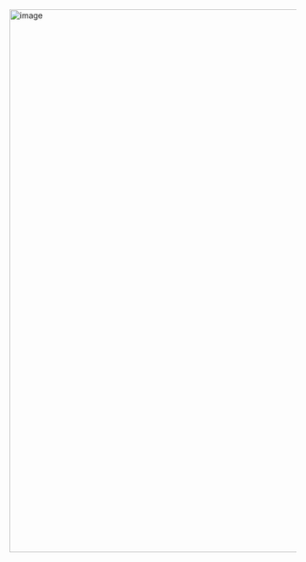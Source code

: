 <img width="1917" height="952" alt="image" src="https://github.com/user-attachments/assets/be656873-8b30-4dd3-a9f7-125d849180a2" />

